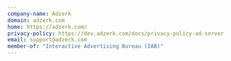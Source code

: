 ```yaml
---
company-name: Adzerk
domain: adzerk.com
home: https://adzerk.com/
privacy-policy: https://dev.adzerk.com/docs/privacy-policy-ad-server
email: support@adzerk.com
member-of: "Interactive Advertising Bureau (IAB)"
---
```




